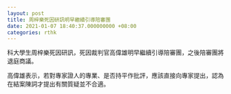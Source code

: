 ```yaml
---
layout: post
title: 周梓樂死因研訊明早繼續引導陪審團
date: 2021-01-07 18:40:37.000000000 +08:00
categories: rthk
---
```


科大學生周梓樂死因研訊，死因裁判官高偉雄明早繼續引導陪審團，之後陪審團將退庭商議。

高偉雄表示，若對專家證人的專業、是否持平作批評，應該直接向專家提出，認為在結案陳詞才提出有關質疑並不合適。
